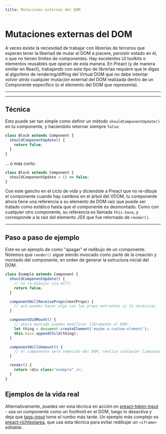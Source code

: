 ```yaml
---
title: Mutaciones externas del DOM
---
```


# Mutaciones externas del DOM

A veces existe la necesidad de trabajar con librerías de terceros que esperan tener la libertad de mutar el DOM a piacere, persistir estado en él, o que no tienen límites de componentes. Hay excelentes UI toolkits o elementos reusables que operan de esta manera. En Preact (y de manera similar en React), trabajando con este tipo de librerías requiere que le digas al algoritmo de rendering/diffing del Virtual DOM que no debe intentar _volver atrás_ cualquier mutación external del DOM realizada dentro de un Componente específico (o el elemento del DOM que representa).

---

<div><toc></toc></div>

---

## Técnica

Esto puede ser tan simple como definir un método `shouldComponentUpdate()` en tu componente, y haciendolo retornar siempre `false`:

```js
class Block extends Component {
  shouldComponentUpdate() {
    return false;
  }
}
```

... o más corto:

```js
class Block extends Component {
  shouldComponentUpdate = () => false;
}
```

Con este gancho en el ciclo de vida y diciendole a Preact que no re-dibuje el componente cuando hay cambios en el árbol del VDOM, tu componente ahora tiene una referencia a su elemento de DOM raíz que puede ser tratado como estático hasta que el componente es desmontado. Como con cualquier otro componente, su referencia es llamada `this.base`, y corresponde a la raíz del elemento JSX que fue retornado de `render()`.

---

## Paso a paso de ejemplo

Este es un ejemplo de como "apagar" el redibujo de un componente. Notemos que `render()` sigue siendo invocado como parte de la creación y montado del componente, en orden de generar la estructura inicial del DOM.

```js
class Example extends Component {
  shouldComponentUpdate() {
    // no re-dibujar vía diff:
    return false;
  }

  componentWillReceiveProps(nextProps) {
    // acá puedes hacer algo con las props entrantes si lo necesitas
  }

  componentDidMount() {
    // ahora montado puedes modificar libremente el DOM:
    let thing = document.createElement('maybe-a-custom-element');
    this.base.appendChild(thing);
  }

  componentWillUnmount() {
    // el componente será removido del DOM, realiza cualquier limpieza
  }

  render() {
    return <div class="example" />;
  }
}
```

## Ejemplos de la vida real

Alternativamente, puedes ver esta técnica en acción en [preact-token-input](https://github.com/developit/preact-token-input/blob/master/src/index.js) - usa un componente como un foothold en el DOM, luego lo desactiva y deja que [tags-input](https://github.com/developit/tags-input) tome el rumbo más tarde.  Un ejemplo más complejo es [preact-richtextarea](https://github.com/developit/preact-richtextarea), que usa esta técnica para evitar redibujar un `<iframe>` editable.
